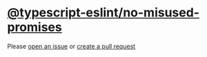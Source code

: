 [@typescript-eslint/no-misused-promises](https://typescript-eslint.io/rules/no-misused-promises)
================================================================================================
Please [open an issue](https://github.com/professional-js/eslint-config/issues/new)
or [create a pull request](https://github.com/professional-js/eslint-config/edit/main/src/rules-configurations/@typescript-eslint/no-misused-promises.md)
